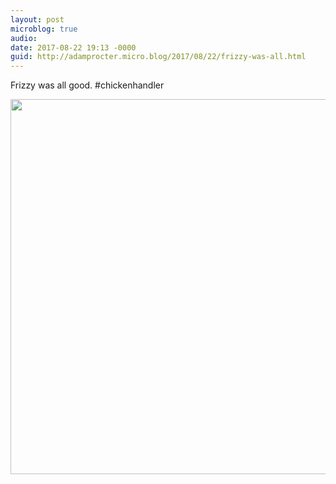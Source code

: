 ```yaml
---
layout: post
microblog: true
audio: 
date: 2017-08-22 19:13 -0000
guid: http://adamprocter.micro.blog/2017/08/22/frizzy-was-all.html
---
```

Frizzy was all good. #chickenhandler 

<img src="http://discursive.adamprocter.co.uk/uploads/2017/bb083fa487.jpg" width="600" height="600" />
